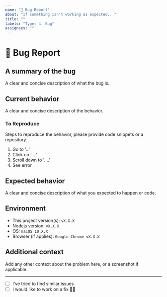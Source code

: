 ```yaml
---
name: "💩 Bug Report"
about: "If something isn't working as expected..."
title: ""
labels: "Type: 4. Bug"
assignees: ""
---
```


# 💩 Bug Report
## A summary of the bug
A clear and concise description of what the bug is.


## Current behavior
A clear and concise description of the behavior.

### To Reproduce
Steps to reproduce the behavior, please provide code snippets or a repository.

1. Go to '...'
2. Click on '....'
3. Scroll down to '....'
4. See error


## Expected behavior
A clear and concise description of what you expected to happen or code.


## Environment
- This project version(s): `vX.X.X`
- Nodejs version: `vX.X.X`
- OS: `macOS 10.X.X`
- Browser (if applies): `Google Chrome vX.X.X`


## Additional context
Add any other context about the problem here, or a screenshot if applicable.

---

- [ ] I've tried to find similar issues
- [ ] I would like to work on a fix 💪🏻
